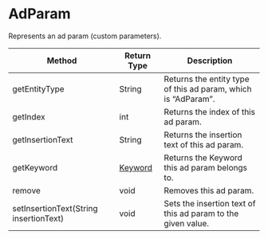 # AdParam
Represents an ad param (custom parameters). 

|Method|Return Type|Description|
|-|-|-
getEntityType|String|Returns the entity type of this ad param, which is “AdParam”.<br />
getIndex|int|Returns the index of this ad param.<br />
getInsertionText|String|Returns the insertion text of this ad param.<br />
getKeyword|[Keyword](./Keyword)|Returns the Keyword this ad param belongs to.<br />
remove|void|Removes this ad param.<br />
setInsertionText(String insertionText)|void|Sets the insertion text of this ad param to the given value.<br />
